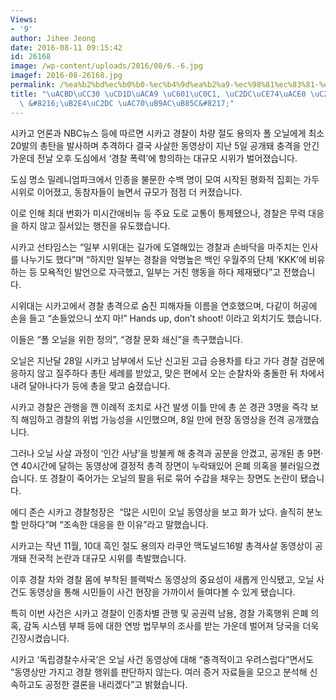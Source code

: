 ```yaml
---
Views:
- '9'
author: Jihee Jeong
date: 2016-08-11 09:15:42
id: 26168
image: /wp-content/uploads/2016/08/6.-6.jpg
imagef: 2016-08-26168.jpg
permalink: /%ea%b2%bd%ec%b0%b0-%ec%b4%9d%ea%b2%a9-%ec%98%81%ec%83%81-%ec%8b%9c%ec%b9%b4%ea%b3%a0-%ec%8b%9c%eb%af%bc%eb%93%a4-%eb%8b%a4%ec%8b%9c-%ea%b1%b0%eb%a6%ac%eb%a1%9c/
title: "\uACBD\uCC30 \uCD1D\uACA9 \uC601\uC0C1, \uC2DC\uCE74\uACE0 \uC2DC\uBBFC\uB4E4\
  \ &#8216;\uB2E4\uC2DC \uAC70\uB9AC\uB85C&#8217;"
---
```


시카고 언론과 NBC뉴스 등에 따르면 시카고 경찰이 차량 절도 용의자 폴 오닐에게 최소 20발의 총탄을 발사하며 추격하다 결국 사살한 동영상이 지난 5일 공개돼 충격을 안긴 가운데 전날 오후 도심에서 &#8216;경찰 폭력&#8217;에 항의하는 대규모 시위가 벌어졌습니다.

도심 명소 밀레니엄파크에서 인종을 불문한 수백 명이 모여 시작된 평화적 집회는 가두시위로 이어졌고, 동참자들이 늘면서 규모가 점점 더 커졌습니다.

이로 인해 최대 번화가 미시간애비뉴 등 주요 도로 교통이 통제됐으나, 경찰은 무력 대응을 하지 않고 질서있는 행진을 유도했습니다.

시카고 선타임스는 &#8220;일부 시위대는 길가에 도열해있는 경찰과 손바닥을 마주치는 인사를 나누기도 했다&#8221;며 &#8220;하지만 일부는 경찰을 악명높은 백인 우월주의 단체 &#8216;KKK&#8217;에 비유하는 등 모욕적인 발언으로 자극했고, 일부는 거친 행동을 하다 제재됐다&#8221;고 전했습니다.

시위대는 시카고에서 경찰 총격으로 숨진 피해자들 이름을 연호했으며, 다같이 허공에 손을 들고 &#8220;손들었으니 쏘지 마!&#8221; Hands up, don&#8217;t shoot! 이라고 외치기도 했습니다.

이들은 &#8220;폴 오닐을 위한 정의&#8221;, &#8220;경찰 문화 쇄신&#8221;을 촉구했습니다.

오닐은 지난달 28일 시카고 남부에서 도난 신고된 고급 승용차를 타고 가다 경찰 검문에 응하지 않고 질주하다 총탄 세례를 받았고, 맞은 편에서 오는 순찰차와 충돌한 뒤 차에서 내려 달아나다가 등에 총을 맞고 숨졌습니다.

시카고 경찰은 관행을 깬 이례적 조치로 사건 발생 이틀 만에 총 쏜 경관 3명을 즉각 보직 해임하고 경찰의 위법 가능성을 시인했으며, 8일 만에 현장 동영상을 전격 공개했습니다.

그러나 오닐 사살 과정이 &#8216;인간 사냥&#8217;을 방불케 해 충격과 공분을 안겼고, 공개된 총 9편·연 40시간에 달하는 동영상에 결정적 총격 장면이 누락돼있어 은폐 의혹을 불러일으켰습니다. 또 경찰이 죽어가는 오닐의 팔을 뒤로 묶어 수갑을 채우는 장면도 논란이 됐습니다.

에디 존슨 시카고 경찰청장은  &#8220;많은 시민이 오닐 동영상을 보고 화가 났다. 솔직히 분노할 만하다&#8221;며 &#8220;조속한 대응을 한 이유&#8221;라고 말했습니다.

시카고는 작년 11월, 10대 흑인 절도 용의자 라쿠안 맥도널드16발 총격사살 동영상이 공개돼 전국적 논란과 대규모 시위를 촉발했습니다.

이후 경찰 차와 경찰 몸에 부착된 블랙박스 동영상의 중요성이 새롭게 인식됐고, 오닐 사건도 동영상을 통해 시민들이 사건 현장을 가까이서 들여다볼 수 있게 됐습니다.

특히 이번 사건은 시카고 경찰이 인종차별 관행 및 공권력 남용, 경찰 가혹행위 은폐 의혹, 감독 시스템 부패 등에 대한 연방 법무부의 조사를 받는 가운데 벌어져 당국을 더욱 긴장시켰습니다.

시카고 &#8216;독립경찰수사국&#8217;은 오닐 사건 동영상에 대해 &#8220;충격적이고 우려스럽다&#8221;면서도 &#8220;동영상만 가지고 경찰 행위를 판단하지 않는다. 여러 증거 자료들을 모으고 분석해 신속하고도 공정한 결론을 내리겠다&#8221;고 밝혔습니다.